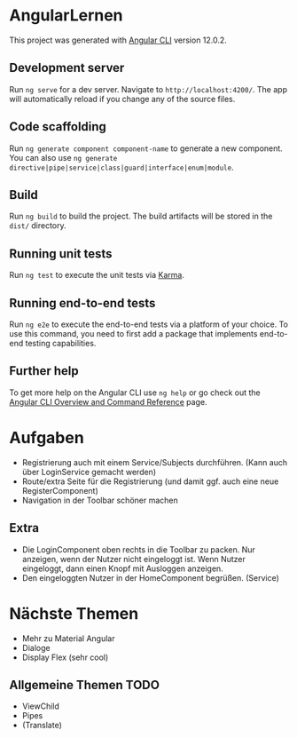 # AngularLernen

This project was generated with [Angular CLI](https://github.com/angular/angular-cli) version 12.0.2.

## Development server

Run `ng serve` for a dev server. Navigate to `http://localhost:4200/`. The app will automatically reload if you change any of the source files.

## Code scaffolding

Run `ng generate component component-name` to generate a new component. You can also use `ng generate directive|pipe|service|class|guard|interface|enum|module`.

## Build

Run `ng build` to build the project. The build artifacts will be stored in the `dist/` directory.

## Running unit tests

Run `ng test` to execute the unit tests via [Karma](https://karma-runner.github.io).

## Running end-to-end tests

Run `ng e2e` to execute the end-to-end tests via a platform of your choice. To use this command, you need to first add a package that implements end-to-end testing capabilities.

## Further help

To get more help on the Angular CLI use `ng help` or go check out the [Angular CLI Overview and Command Reference](https://angular.io/cli) page.

# Aufgaben

* Registrierung auch mit einem Service/Subjects durchführen. (Kann auch über LoginService gemacht werden)
* Route/extra Seite für die Registrierung (und damit ggf. auch eine neue RegisterComponent)
* Navigation in der Toolbar schöner machen

## Extra

* Die LoginComponent oben rechts in die Toolbar zu packen. Nur anzeigen, wenn der Nutzer nicht eingeloggt ist. Wenn Nutzer eingeloggt, dann einen Knopf mit Ausloggen anzeigen.
* Den eingeloggten Nutzer in der HomeComponent begrüßen. (Service)

# Nächste Themen

* Mehr zu Material Angular
* Dialoge
* Display Flex (sehr cool)

## Allgemeine Themen TODO

* ViewChild
* Pipes
* (Translate)

